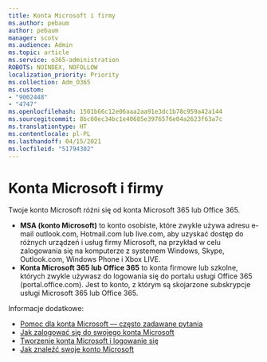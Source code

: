 ```yaml
---
title: Konta Microsoft i firmy
ms.author: pebaum
author: pebaum
manager: scotv
ms.audience: Admin
ms.topic: article
ms.service: o365-administration
ROBOTS: NOINDEX, NOFOLLOW
localization_priority: Priority
ms.collection: Adm_O365
ms.custom:
- "9002448"
- "4747"
ms.openlocfilehash: 1501b66c12e06aaa2aa91e3dc1b78c959a42a144
ms.sourcegitcommit: 8bc60ec34bc1e40685e3976576e04a2623f63a7c
ms.translationtype: HT
ms.contentlocale: pl-PL
ms.lasthandoff: 04/15/2021
ms.locfileid: "51794302"
---
```

# <a name="microsoft-and-business-accounts"></a>Konta Microsoft i firmy

Twoje konto Microsoft różni się od konta Microsoft 365 lub Office 365.

- **MSA (konto Microsoft)** to konto osobiste, które zwykle używa adresu e-mail outlook.com, Hotmail.com lub live.com, aby uzyskać dostęp do różnych urządzeń i usług firmy Microsoft, na przykład w celu zalogowania się na komputerze z systemem Windows, Skype, Outlook.com, Windows Phone i Xbox LIVE.
- **Konta Microsoft 365 lub Office 365** to konta firmowe lub szkolne, których zwykle używasz do logowania się do portalu usługi Office 365 (portal.office.com). Jest to konto, z którym są skojarzone subskrypcje usługi Microsoft 365 lub Office 365.

Informacje dodatkowe:

- [Pomoc dla konta Microsoft — często zadawane pytania](https://support.microsoft.com/hub/4294457/microsoft-account-help) 
- [Jak zalogować się do swojego konta Microsoft](https://support.microsoft.com/help/4028195/microsoft-account-how-to-sign-in)
- [Tworzenie konta Microsoft i logowanie się](https://account.microsoft.com/account)
- [Jak znaleźć swoje konto Microsoft](https://support.microsoft.com/help/13811/microsoft-account-how-to-find)
